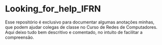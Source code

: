 # Looking_for_help_IFRN
Esse repositório é exclusivo para documentar algumas anotações minhas, que podem ajudar colegas de classe no Curso de Redes de Computadores. Aqui deixo tudo bem descritivo e comentado, no intuito de facilitar a compreensão.
